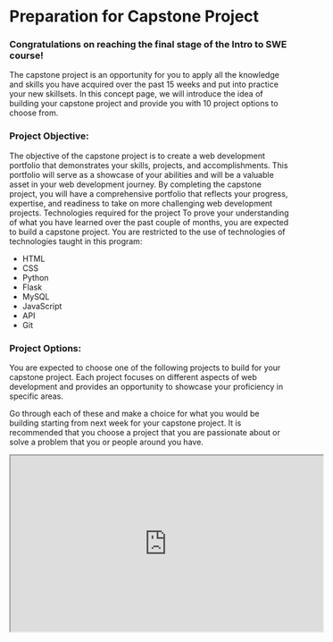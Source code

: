 # Preparation for Capstone Project

<h3>Congratulations on reaching the final stage of the Intro to SWE course! </h3>

The capstone project is an opportunity for you to apply all the knowledge and skills you have acquired over the past 15 weeks and put into practice your new skillsets. In this concept page, we will introduce the idea of building your capstone project and provide you with 10 project options to choose from.

<h3>Project Objective:</h3>
The objective of the capstone project is to create a web development portfolio that demonstrates your skills, projects, and accomplishments. This portfolio will serve as a showcase of your abilities and will be a valuable asset in your web development journey. By completing the capstone project, you will have a comprehensive portfolio that reflects your progress, expertise, and readiness to take on more challenging web development projects.

</h3>Technologies required for the project</h3>
To prove your understanding of what you have learned over the past couple of months, you are expected to build a capstone project. You are restricted to the use of technologies of technologies taught in this program:

<ul>
<li>HTML</li>
<li>CSS</li>
<li>Python</li>
<li>Flask</li>
<li>MySQL</li>
<li>JavaScript</li>
<li>API</li>
<li>Git</li>
</ul>
<h3>Project Options:</h3>
You are expected to choose one of the following projects to build for your capstone project. Each project focuses on different aspects of web development and provides an opportunity to showcase your proficiency in specific areas.

Go through each of these and make a choice for what you would be building starting from next week for your capstone project. It is recommended that you choose a project that you are passionate about or solve a problem that you or people around you have.

<iframe width="560" height="315" src="https://www.youtube.com/embed/5CkyTwBL_nE?si=CxcvbwwU0lPQxUpg" ></iframe>
